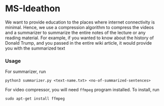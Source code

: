 # MS-Ideathon

We want to provide education to the places where internet connectivity is minimal. Hence, we use a compression algorithm to compress the videos and a summarizer to summarize the entire notes of the lecture or any reading material. For example, if you wanted to know about the history of Donald Trump, and you passed in the entire wiki article, it would provide you with the summarized text

### Usage

For summarizer, run

```
python3 summarizer.py <text-name.txt> <no-of-summarized-sentences>
```

For video compressor, you will need `ffmpeg` program installed. To install, run

```
sudo apt-get install ffmpeg
```
